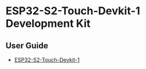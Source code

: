 # ESP32-S2-Touch-Devkit-1 Development Kit

## User Guide

* [ESP32-S2-Touch-Devkit-1](https://docs.espressif.com/projects/espressif-esp-dev-kits/en/latest/esp32s2/esp32-s2-touch-devkit-1/user_guide.html)
